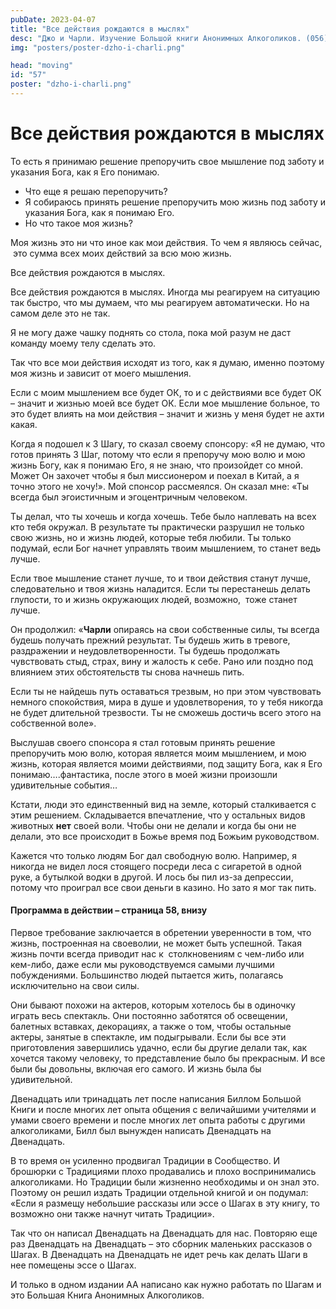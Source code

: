 ```yaml
---
pubDate: 2023-04-07
title: "Все действия рождаются в мыслях"
desc: "Джо и Чарли. Изучение Большой книги Анонимных Алкоголиков. (056)"
img: "posters/poster-dzho-i-charli.png"

head: "moving"
id: "57"
poster: "dzho-i-charli.png"
---
```


# Все действия рождаются в мыслях

То есть я принимаю решение препоручить свое мышление под заботу и указания Бога, как я Его понимаю.

- Что еще я решаю перепоручить?
- Я собираюсь принять решение препоручить мою жизнь под заботу и указания Бога, как я понимаю Его.
- Но что такое моя жизнь?

Моя жизнь это ни что иное как мои действия. То чем я являюсь сейчас,  это сумма всех моих действий за всю мою жизнь.

Все действия рождаются в мыслях.

Все действия рождаются в мыслях. Иногда мы реагируем на ситуацию так быстро, что мы думаем, что мы реагируем автоматически. Но на самом деле это не так.

Я не могу даже чашку поднять со стола, пока мой разум не даст команду моему телу сделать это.

Так что все мои действия исходят из того, как я думаю, именно поэтому моя жизнь и зависит от моего мышления.

Если с моим мышлением все будет ОК, то и с действиями все будет ОК – значит и жизнью моей все будет ОК.
Если мое мышление больное, то это будет влиять на мои действия – значит и жизнь у меня будет не ахти какая.

Когда я подошел к 3 Шагу, то сказал своему спонсору: «Я не думаю, что готов принять 3 Шаг, потому что если я препоручу мою волю и мою жизнь Богу, как я понимаю Его, я не знаю, что произойдет со мной. Может Он захочет чтобы я был миссионером и поехал в Китай, а я точно этого не хочу!». Мой спонсор рассмеялся. Он сказал мне: «Ты всегда был эгоистичным и эгоцентричным человеком.

Ты делал, что ты хочешь и когда хочешь. Тебе было наплевать на всех кто тебя окружал. В результате ты практически разрушил не только свою жизнь, но и жизнь людей, которые тебя любили. Ты только подумай, если Бог начнет управлять твоим мышлением, то станет ведь лучше.

Если твое мышление станет лучше, то и твои действия станут лучше, следовательно и твоя жизнь наладится. Если ты перестанешь делать глупости, то и жизнь окружающих людей, возможно,  тоже станет лучше.

Он продолжил: «**Чарли** опираясь на свои собственные силы, ты всегда будешь получать прежний результат. Ты будешь жить в тревоге, раздражении и неудовлетворенности. Ты будешь продолжать чувствовать стыд, страх, вину и жалость к себе. Рано или поздно под влиянием этих обстоятельств ты снова начнешь пить.

Если ты не найдешь путь оставаться трезвым, но при этом чувствовать немного спокойствия, мира в душе и удовлетворения, то у тебя никогда не будет длительной трезвости. Ты не сможешь достичь всего этого на собственной воле».

Выслушав своего спонсора я стал готовым принять решение препоручить мою волю, которая является моим мышлением, и мою жизнь, которая является моими действиями, под защиту Бога, как я Его понимаю….фантастика, после этого в моей жизни произошли удивительные события…

Кстати, люди это единственный вид на земле, который сталкивается с этим решением. Складывается впечатление, что у остальных видов животных **нет** своей воли. Чтобы они не делали и когда бы они не делали, это все происходит в Божье время под Божьим руководством.

Кажется что только людям Бог дал свободную волю. Например, я никогда не видел лося стоящего посреди леса с сигаретой в одной руке, а бутылкой водки в другой. И лось бы пил из-за депрессии, потому что проиграл все свои деньги в казино. Но зато я мог так пить.

#### Программа в действии – страница 58, внизу

Первое требование заключается в обретении уверенности в том, что жизнь, построенная на своеволии, не может быть успешной. Такая жизнь почти всегда приводит нас к  столкновениям с чем-либо или кем-либо, даже если мы руководствуемся самыми лучшими побуждениями. Большинство людей пытается жить, полагаясь исключительно на свои силы.

Они бывают похожи на актеров, которым хотелось бы в одиночку играть весь спектакль. Они постоянно заботятся об освещении, балетных вставках, декорациях, а также о том, чтобы остальные актеры, занятые в спектакле, им подыгрывали. Если бы все эти приготовления завершились удачно, если бы другие делали так, как хочется такому человеку, то представление было бы прекрасным. И все были бы довольны, включая его самого. И жизнь была бы удивительной.

Двенадцать или тринадцать лет после написания Биллом Большой Книги и после многих лет опыта общения с величайшими учителями и умами своего времени и после многих лет опыта работы с другими алкоголиками, Билл был вынужден написать Двенадцать на Двенадцать.

В то время он усиленно продвигал Традиции в Сообщество. И брошюрки с Традициями плохо продавались и плохо воспринимались алкоголиками. Но Традиции были жизненно необходимы и он знал это. Поэтому он решил издать Традиции отдельной книгой и он подумал: «Если я размещу небольшие рассказы или эссе о Шагах в эту книгу, то возможно они также начнут читать Традиции».

Так что он написал Двенадцать на Двенадцать для нас. Повторяю еще раз Двенадцать на Двенадцать – это сборник маленьких рассказов о Шагах. В Двенадцать на Двенадцать не идет речь как делать Шаги в нее помещены эссе о Шагах.

И только в одном издании АА написано как нужно работать по Шагам и это Большая Книга Анонимных Алкоголиков.
